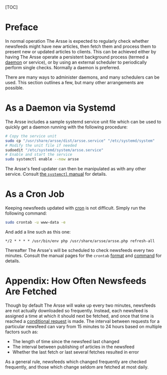 [TOC]

# Preface

In normal operation The Arsse is expected to regularly check whether newsfeeds might have new articles, then fetch them and process them to present new or updated articles to clients. This can be achieved either by having The Arsse operate a persistent background process (termed a [daemon](https://en.wikipedia.org/wiki/Daemon_(computing)) or service), or by using an external scheduler to periodically perform single checks. Normally a daemon is preferred.

There are many ways to administer daemons, and many schedulers can be used. This section outlines a few, but many other arrangements are possible.

# As a Daemon via Systemd

The Arsse includes a sample systemd service unit file which can be used to quickly get a daemon running with the following procedure:

```sh
# Copy the service unit
sudo cp "/usr/share/arsse/dist/arsse.service" "/etc/systemd/system"
# Modify the unit file if needed
sudoedit "/etc/systemd/system/arsse.service"
# Enable and start the service
sudo systemctl enable --now arsse
```

The Arsse's feed updater can then be manipulated as with any other service. Consult [the `systemctl` manual](https://www.freedesktop.org/software/systemd/man/systemctl.html) for details.

# As a Cron Job

Keeping newsfeeds updated with [cron](https://en.wikipedia.org/wiki/Cron) is not difficult. Simply run the following command:


```sh
sudo crontab -u www-data -e
```

And add a line such as this one:

```cron
*/2 * * * * /usr/bin/env php /usr/share/arsse/arsse.php refresh-all
```

Thereafter The Arsse's will be scheduled to check newsfeeds every two minutes. Consult the manual pages for the `crontab` [format](http://man7.org/linux/man-pages/man5/crontab.5.html) and [command](http://man7.org/linux/man-pages/man1/crontab.1.html) for details.

# Appendix: How Often Newsfeeds Are Fetched

Though by default The Arsse will wake up every two minutes, newsfeeds are not actually downloaded so frequently. Instead, each newsfeed is assigned a time at which it should next be fetched, and once that time is reached a [conditional request](https://developer.mozilla.org/en-US/docs/Web/HTTP/Conditional_requests) is made. The interval between requests for a particular newsfeed can vary from 15 minutes to 24 hours based on multiple factors such as:

- The length of time since the newsfeed last changed
- The interval between publishing of articles in the newsfeed
- Whether the last fetch or last several fetches resulted in error

As a general rule, newsfeeds which changed frequently are checked frequently, and those which change seldom are fetched at most daily.
